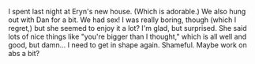 I spent last night at Eryn's new house. (Which is adorable.)
We also hung out with Dan for a bit.
We had sex! I was really boring, though (which I regret,) but she seemed to enjoy it a lot? I'm glad, but surprised. She said lots of nice things like "you're bigger than I thought," which is all well and good, but damn... I need to get in shape again. Shameful. Maybe work on abs a bit?